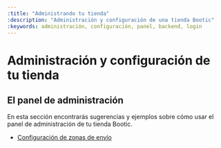 ```yaml
---
:title: "Administrando tu tienda"
:description: "Administración y configuración de una tienda Bootic"
:keywords: administración, configuración, panel, backend, login
---
```

# Administración y configuración de tu tienda

## El panel de administración

En esta sección encontrarás sugerencias y ejemplos sobre cómo usar el panel de administración de tu tienda Bootic.

<ul>
  <li><a href="/es/administration/shipping_zones">Configuración de zonas de envío</a></li>
</ul>